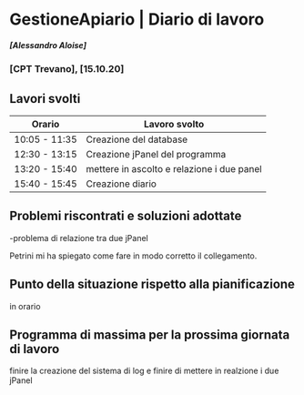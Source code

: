 
# GestioneApiario | Diario di lavoro
##### [Alessandro Aloise]
### [CPT Trevano], [15.10.20]

## Lavori svolti


|Orario        |Lavoro svolto                                   |
|--------------|------------------------------------------------|
|10:05 - 11:35 | Creazione del database                         |
|12:30 - 13:15 |Creazione jPanel del programma                  |
|13:20 - 15:40 |mettere in ascolto e relazione i due panel      |
|15:40 - 15:45 |Creazione diario                                |


##  Problemi riscontrati e soluzioni adottate
-problema di relazione tra due jPanel 

Petrini mi ha spiegato come fare in modo corretto il collegamento.



##  Punto della situazione rispetto alla pianificazione
in orario

## Programma di massima per la prossima giornata di lavoro
finire la creazione del sistema di log e finire di mettere in realzione i due  jPanel 